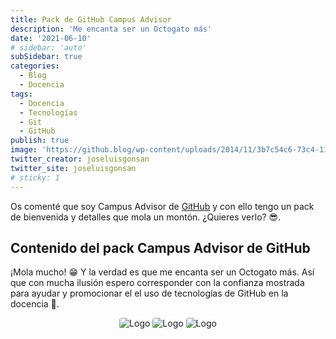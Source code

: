 ```yaml
---
title: Pack de GitHub Campus Advisor
description: 'Me encanta ser un Octogato más'
date: '2021-06-10'
# sidebar: 'auto'
subSidebar: true
categories:
  - Blog
  - Docencia
tags:
  - Docencia
  - Tecnologías
  - Git
  - GitHub
publish: true
image: 'https://github.blog/wp-content/uploads/2014/11/3b7c54c6-73c4-11e4-9fa7-305e8f655685.jpg'
twitter_creator: joseluisgonsan
twitter_site: joseluisgonsan
# sticky: 1
---
```

Os comenté que soy Campus Advisor de [GitHub](./2021-06-02-github-advisor.md) y con ello tengo un pack de bienvenida y detalles que mola un montón. ¿Quieres verlo? 😎. 

<!-- more -->

## Contenido del pack Campus Advisor de GitHub
¡Mola mucho! 😁 Y la verdad es que me encanta ser un Octogato más. Así que con mucha ilusión espero corresponder con la confianza mostrada para ayudar y promocionar el el uso de tecnologías de GitHub en la docencia 💪. 

<p style="text-align:center;">
<img loading="lazy" style="border-radius: 0.25rem;" src="https://i.imgur.com/rqB8ghn.jpg" alt="Logo">
<img loading="lazy" style="border-radius: 0.25rem;" src="https://i.imgur.com/AoMhO05.jpg" alt="Logo">
<img loading="lazy" style="border-radius: 0.25rem;" src="https://i.imgur.com/q2ZBrAK.jpg" alt="Logo">
</p>
